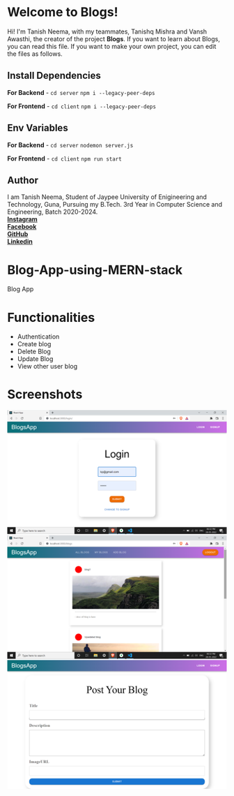 # Welcome to Blogs!

Hi! I'm Tanish Neema, with my teammates, Tanishq Mishra and Vansh Awasthi, the creator of the project **Blogs**. If you want to learn about Blogs, you can read this file. If you want to make your own project, you can edit the files as follows.

## Install Dependencies

**For Backend** - `cd server` `npm i --legacy-peer-deps`

**For Frontend** - `cd client` `npm i --legacy-peer-deps`

## Env Variables

**For Backend** - `cd server` `nodemon server.js`

**For Frontend** - `cd client` `npm run start`

## Author

I am Tanish Neema, Student of Jaypee University of Enigineering and Technology, Guna, Pursuing my B.Tech. 3rd Year in Computer Science and Engineering, Batch 2020-2024.<br />
[**Instagram**](https://instagram.com/tanish_neema?igshid=NDk5N2NlZjQ=)<br />
[**Facebook**](https://www.facebook.com/tan.neema/)<br />
[**GitHub**](https://github.com/tanishneema)<br />
[**Linkedin**](https://www.linkedin.com/in/tanish-neema/)<br />

# Blog-App-using-MERN-stack

Blog App

# Functionalities

- Authentication <br />
- Create blog <br />
- Delete Blog <br />
- Update Blog <br />
- View other user blog <br />

# Screenshots

![Login Page](./client/public/1.png) <br />
![Blogs](./client/public/2.png) <br />
![Write a Blog](./client/public/3.png)
